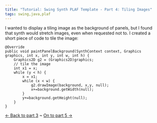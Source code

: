 ```yaml
---
title: "Tutorial: Swing Synth PLAF Template - Part 4: Tiling Images"
tags: swing,java,plaf
---
```

<p>I wanted to display a tiling image as the background of panels, but I found that synth would stretch images, even when requested not to. I created a short piece of code to tile the image:</p>

	@Override
	public void paintPanelBackground(SynthContext context, Graphics graphics, int x, int y, int w, int h) {
	    Graphics2D g2 = (Graphics2D)graphics;
	    // tile the image
	    int x1 = x;
	    while (y < h) {
	        x = x1;
	        while (x < w) {
	            g2.drawImage(background, x,y, null);
	            x+=background.getWidth(null);
	        }
	        y+=background.getHeight(null);
	    }
	}

<p><a href="/tutorial-swing-synth-plaf-template-part-3-custom-painter">&larr; Back to part 3</a> ~ <a href="/tutorial-swing-synth-plaf-template-part-5-gradients">On to part 5 &rarr;</a></p>
